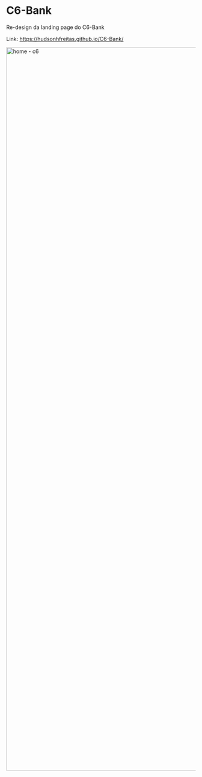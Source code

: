 # C6-Bank
Re-design da landing page do C6-Bank

Link: https://hudsonhfreitas.github.io/C6-Bank/

<img width="1920" alt="home - c6" src="https://user-images.githubusercontent.com/65768361/141522589-058e00d8-99f7-45ee-bd10-2fe0645c14fa.png">
